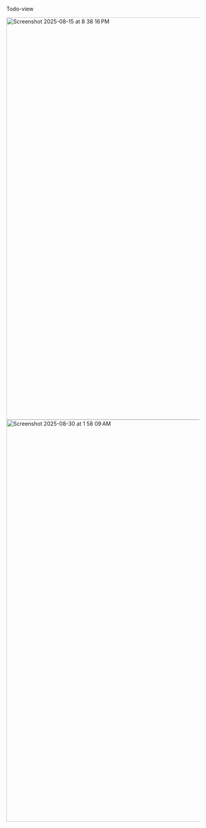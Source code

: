 Todo-view

<img width="1680" height="1050" alt="Screenshot 2025-08-15 at 8 38 16 PM" src="https://github.com/user-attachments/assets/36db130d-7990-4a1b-b04e-682c1da86b89" />
<img width="1680" height="1050" alt="Screenshot 2025-08-30 at 1 58 09 AM" src="https://github.com/user-attachments/assets/ce423323-6085-4f0f-9867-72105c77345e" />
